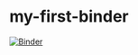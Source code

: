 # my-first-binder

[![Binder](https://mybinder.org/badge_logo.svg)](https://mybinder.org/v2/gh/LrBroc/my-first-binder/HEAD)
